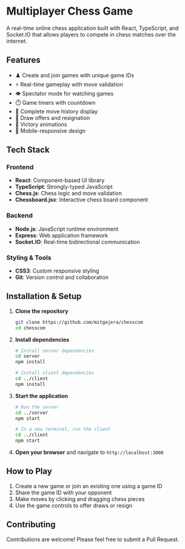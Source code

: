 # Multiplayer Chess Game

A real-time online chess application built with React, TypeScript, and Socket.IO that allows players to compete in chess matches over the internet.

## Features

- ♟️ Create and join games with unique game IDs
- ⚡ Real-time gameplay with move validation
- 👁️ Spectator mode for watching games
- ⏱️ Game timers with countdown
- 📜 Complete move history display
- 🤝 Draw offers and resignation
- 🎉 Victory animations
- 📱 Mobile-responsive design

## Tech Stack

### Frontend
- **React**: Component-based UI library
- **TypeScript**: Strongly-typed JavaScript
- **Chess.js**: Chess logic and move validation
- **Chessboard.jsx**: Interactive chess board component

### Backend
- **Node.js**: JavaScript runtime environment
- **Express**: Web application framework
- **Socket.IO**: Real-time bidirectional communication

### Styling & Tools
- **CSS3**: Custom responsive styling
- **Git**: Version control and collaboration

## Installation & Setup

1. **Clone the repository**
    ```bash
    git clone https://github.com/mitgajera/chesscom
    cd chesscom
    ```

2. **Install dependencies**
    ```bash
    # Install server dependencies
    cd server
    npm install

    # Install client dependencies
    cd ../client
    npm install
    ```

3. **Start the application**
    ```bash
    # Run the server
    cd ../server
    npm start

    # In a new terminal, run the client
    cd ../client
    npm start
    ```

4. **Open your browser** and navigate to `http://localhost:3000`

## How to Play

1. Create a new game or join an existing one using a game ID
2. Share the game ID with your opponent
3. Make moves by clicking and dragging chess pieces
4. Use the game controls to offer draws or resign

## Contributing

Contributions are welcome! Please feel free to submit a Pull Request.
